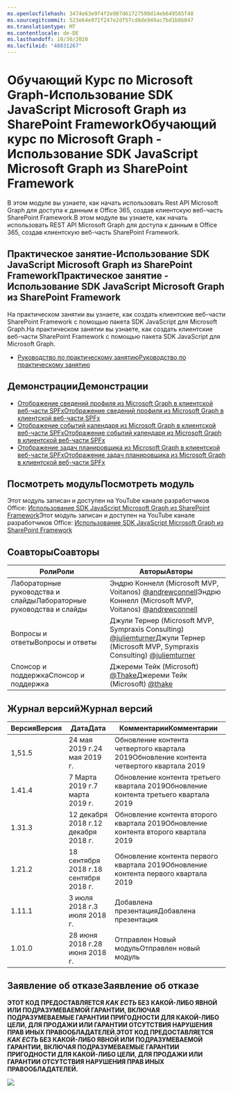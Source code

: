 ```yaml
---
ms.openlocfilehash: 3474e63e9f4f2e987d61727598d14eb649585f48
ms.sourcegitcommit: 523e64e972f247e2df57cd8de949ac7bd1b8b047
ms.translationtype: MT
ms.contentlocale: de-DE
ms.lasthandoff: 10/30/2020
ms.locfileid: "48831267"
---
```

# <a name="---microsoft-graph----sdk-javascript-microsoft-graph--sharepoint-framework"></a><span data-ttu-id="d4919-101">Обучающий Курс по Microsoft Graph-Использование SDK JavaScript Microsoft Graph из SharePoint Framework</span><span class="sxs-lookup"><span data-stu-id="d4919-101">Обучающий курс по Microsoft Graph - Использование SDK JavaScript Microsoft Graph из SharePoint Framework</span></span>

<span data-ttu-id="d4919-102">В этом модуле вы узнаете, как начать использовать Rest API Microsoft Graph для доступа к данным в Office 365, создав клиентскую веб-часть SharePoint Framework.</span><span class="sxs-lookup"><span data-stu-id="d4919-102">В этом модуле вы узнаете, как начать использовать REST API Microsoft Graph для доступа к данным в Office 365, создав клиентскую веб-часть SharePoint Framework.</span></span>

## <a name="-----sdk-javascript-microsoft-graph--sharepoint-framework"></a><span data-ttu-id="d4919-103">Практическое занятие-Использование SDK JavaScript Microsoft Graph из SharePoint Framework</span><span class="sxs-lookup"><span data-stu-id="d4919-103">Практическое занятие - Использование SDK JavaScript Microsoft Graph из SharePoint Framework</span></span>

<span data-ttu-id="d4919-104">На практическом занятии вы узнаете, как создать клиентские веб-части SharePoint Framework с помощью пакета SDK JavaScript для Microsoft Graph.</span><span class="sxs-lookup"><span data-stu-id="d4919-104">На практическом занятии вы узнаете, как создать клиентские веб-части SharePoint Framework с помощью пакета SDK JavaScript для Microsoft Graph.</span></span>

- [<span data-ttu-id="d4919-105">Руководство по практическому занятию</span><span class="sxs-lookup"><span data-stu-id="d4919-105">Руководство по практическому занятию</span></span>](./Lab.md)

## <a name=""></a><span data-ttu-id="d4919-106">Демонстрации</span><span class="sxs-lookup"><span data-stu-id="d4919-106">Демонстрации</span></span>

- [<span data-ttu-id="d4919-107">Отображение сведений профиля из Microsoft Graph в клиентской веб-части SPFx</span><span class="sxs-lookup"><span data-stu-id="d4919-107">Отображение сведений профиля из Microsoft Graph в клиентской веб-части SPFx</span></span>](./Demos/01-personal-info)
- [<span data-ttu-id="d4919-108">Отображение событий календаря из Microsoft Graph в клиентской веб-части SPFx</span><span class="sxs-lookup"><span data-stu-id="d4919-108">Отображение событий календаря из Microsoft Graph в клиентской веб-части SPFx</span></span>](./Demos/02-events)
- [<span data-ttu-id="d4919-109">Отображение задач планировщика из Microsoft Graph в клиентской веб-части SPFx</span><span class="sxs-lookup"><span data-stu-id="d4919-109">Отображение задач планировщика из Microsoft Graph в клиентской веб-части SPFx</span></span>](./Demos/03-tasks)

## <a name="-"></a><span data-ttu-id="d4919-110">Посмотреть модуль</span><span class="sxs-lookup"><span data-stu-id="d4919-110">Посмотреть модуль</span></span>

<span data-ttu-id="d4919-111">Этот модуль записан и доступен на YouTube канале разработчиков Office: [Использование SDK JavaScript Microsoft Graph из SharePoint Framework](https://www.youtube.com/watch?v=U1JrBwP3vc8)</span><span class="sxs-lookup"><span data-stu-id="d4919-111">Этот модуль записан и доступен на YouTube канале разработчиков Office: [Использование SDK JavaScript Microsoft Graph из SharePoint Framework](https://www.youtube.com/watch?v=U1JrBwP3vc8)</span></span>

## <a name=""></a><span data-ttu-id="d4919-112">Соавторы</span><span class="sxs-lookup"><span data-stu-id="d4919-112">Соавторы</span></span>

| <span data-ttu-id="d4919-113">Роли</span><span class="sxs-lookup"><span data-stu-id="d4919-113">Роли</span></span> | <span data-ttu-id="d4919-114">Авторы</span><span class="sxs-lookup"><span data-stu-id="d4919-114">Авторы</span></span> |
| -------------------- | ------------------------------------------------------------------------------------- |
| <span data-ttu-id="d4919-115">Лабораторные руководства и cлайды</span><span class="sxs-lookup"><span data-stu-id="d4919-115">Лабораторные руководства и cлайды</span></span> | <span data-ttu-id="d4919-116">Эндрю Коннелл (Microsoft MVP, Voitanos) [@andrewconnell](//github.com/andrewconnell)</span><span class="sxs-lookup"><span data-stu-id="d4919-116">Эндрю Коннелл (Microsoft MVP, Voitanos) [@andrewconnell](//github.com/andrewconnell)</span></span> |
| <span data-ttu-id="d4919-117">Вопросы и ответы</span><span class="sxs-lookup"><span data-stu-id="d4919-117">Вопросы и ответы</span></span> | <span data-ttu-id="d4919-118">Джули Тернер (Microsoft MVP, Sympraxis Consulting) [@juliemturner](//github.com/juliemturner)</span><span class="sxs-lookup"><span data-stu-id="d4919-118">Джули Тернер (Microsoft MVP, Sympraxis Consulting) [@juliemturner](//github.com/juliemturner)</span></span> |
| <span data-ttu-id="d4919-119">Спонсор и поддержка</span><span class="sxs-lookup"><span data-stu-id="d4919-119">Спонсор и поддержка</span></span> | <span data-ttu-id="d4919-120">Джереми Тейк (Microsoft) [@Thake](//github.com/jthake-msft)</span><span class="sxs-lookup"><span data-stu-id="d4919-120">Джереми Тейк (Microsoft) [@thake](//github.com/jthake-msft)</span></span> |

## <a name="-"></a><span data-ttu-id="d4919-121">Журнал версий</span><span class="sxs-lookup"><span data-stu-id="d4919-121">Журнал версий</span></span>

| <span data-ttu-id="d4919-122">Версия</span><span class="sxs-lookup"><span data-stu-id="d4919-122">Версия</span></span> | <span data-ttu-id="d4919-123">Дата</span><span class="sxs-lookup"><span data-stu-id="d4919-123">Дата</span></span> | <span data-ttu-id="d4919-124">Комментарии</span><span class="sxs-lookup"><span data-stu-id="d4919-124">Комментарии</span></span> |
| ------- | ------------------ | ---------------------- |
| <span data-ttu-id="d4919-125">1,5</span><span class="sxs-lookup"><span data-stu-id="d4919-125">1.5</span></span> | <span data-ttu-id="d4919-126">24 мая 2019 г.</span><span class="sxs-lookup"><span data-stu-id="d4919-126">24 мая 2019 г.</span></span> | <span data-ttu-id="d4919-127">Обновление контента четвертого квартала 2019</span><span class="sxs-lookup"><span data-stu-id="d4919-127">Обновление контента четвертого квартала 2019</span></span> |
| <span data-ttu-id="d4919-128">1.4</span><span class="sxs-lookup"><span data-stu-id="d4919-128">1.4</span></span> | <span data-ttu-id="d4919-129">7 Марта 2019 г.</span><span class="sxs-lookup"><span data-stu-id="d4919-129">7 марта 2019 г.</span></span> | <span data-ttu-id="d4919-130">Обновление контента третьего квартала 2019</span><span class="sxs-lookup"><span data-stu-id="d4919-130">Обновление контента третьего квартала 2019</span></span> |
| <span data-ttu-id="d4919-131">1.3</span><span class="sxs-lookup"><span data-stu-id="d4919-131">1.3</span></span> | <span data-ttu-id="d4919-132">12 декабря 2018 г.</span><span class="sxs-lookup"><span data-stu-id="d4919-132">12 декабря 2018 г.</span></span> | <span data-ttu-id="d4919-133">Обновление контента второго квартала 2019</span><span class="sxs-lookup"><span data-stu-id="d4919-133">Обновление контента второго квартала 2019</span></span> |
| <span data-ttu-id="d4919-134">1.2</span><span class="sxs-lookup"><span data-stu-id="d4919-134">1.2</span></span> | <span data-ttu-id="d4919-135">18 сентября 2018 г.</span><span class="sxs-lookup"><span data-stu-id="d4919-135">18 сентября 2018 г.</span></span> | <span data-ttu-id="d4919-136">Обновление контента первого квартала 2019</span><span class="sxs-lookup"><span data-stu-id="d4919-136">Обновление контента первого квартала 2019</span></span> |
| <span data-ttu-id="d4919-137">1.1</span><span class="sxs-lookup"><span data-stu-id="d4919-137">1.1</span></span> | <span data-ttu-id="d4919-138">3 июля 2018 г.</span><span class="sxs-lookup"><span data-stu-id="d4919-138">3 июля 2018 г.</span></span> | <span data-ttu-id="d4919-139">Добавлена презентация</span><span class="sxs-lookup"><span data-stu-id="d4919-139">Добавлена презентация</span></span> |
| <span data-ttu-id="d4919-140">1.0</span><span class="sxs-lookup"><span data-stu-id="d4919-140">1.0</span></span> | <span data-ttu-id="d4919-141">28 июня 2018 г.</span><span class="sxs-lookup"><span data-stu-id="d4919-141">28 июня 2018 г.</span></span> | <span data-ttu-id="d4919-142">Отправлен Новый модуль</span><span class="sxs-lookup"><span data-stu-id="d4919-142">Отправлен новый модуль</span></span> |

## <a name="--"></a><span data-ttu-id="d4919-143">Заявление об отказе</span><span class="sxs-lookup"><span data-stu-id="d4919-143">Заявление об отказе</span></span>

<span data-ttu-id="d4919-144">**ЭТОТ КОД ПРЕДОСТАВЛЯЕТСЯ _КАК ЕСТЬ_ БЕЗ КАКОЙ-ЛИБО ЯВНОЙ ИЛИ ПОДРАЗУМЕВАЕМОЙ ГАРАНТИИ, ВКЛЮЧАЯ ПОДРАЗУМЕВАЕМЫЕ ГАРАНТИИ ПРИГОДНОСТИ ДЛЯ КАКОЙ-ЛИБО ЦЕЛИ, ДЛЯ ПРОДАЖИ ИЛИ ГАРАНТИИ ОТСУТСТВИЯ НАРУШЕНИЯ ПРАВ ИНЫХ ПРАВООБЛАДАТЕЛЕЙ.**</span><span class="sxs-lookup"><span data-stu-id="d4919-144">**ЭТОТ КОД ПРЕДОСТАВЛЯЕТСЯ _КАК ЕСТЬ_ БЕЗ КАКОЙ-ЛИБО ЯВНОЙ ИЛИ ПОДРАЗУМЕВАЕМОЙ ГАРАНТИИ, ВКЛЮЧАЯ ПОДРАЗУМЕВАЕМЫЕ ГАРАНТИИ ПРИГОДНОСТИ ДЛЯ КАКОЙ-ЛИБО ЦЕЛИ, ДЛЯ ПРОДАЖИ ИЛИ ГАРАНТИИ ОТСУТСТВИЯ НАРУШЕНИЯ ПРАВ ИНЫХ ПРАВООБЛАДАТЕЛЕЙ.**</span></span>

<img src="https://telemetry.sharepointpnp.com/msgraph-training-spfx" />
